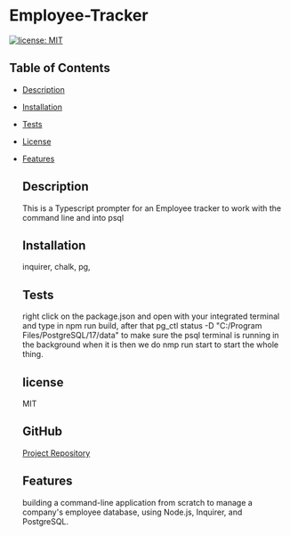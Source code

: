 # Employee-Tracker

[![license: MIT](https://img.shields.io/badge/license-MIT-yellow.svg)](https://opensource.org/licenses/MIT)

## Table of Contents

- [Description](#description)
- [Installation](#installation)
- [Tests](#tests)
- [License](#license)
- [Features](#features)

  ## Description

  This is a Typescript prompter for an Employee tracker to work with the command line and into psql

  ## Installation

  inquirer,
  chalk,
  pg,

  ## Tests

  right click on the package.json and open with your integrated terminal and type in npm run build, after that pg_ctl status -D "C:/Program Files/PostgreSQL/17/data"
  to make sure the psql terminal is running in the background
  when it is then we do nmp run start to start the whole thing.

  ## license

  MIT

  ## GitHub

  [Project Repository](https://github.com/TiffanyMClark/Employee-Tracker)

  ## Features

  building a command-line application from scratch to manage a company's employee database, using Node.js, Inquirer, and PostgreSQL.
